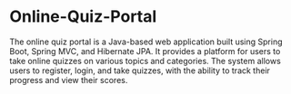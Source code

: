 # Online-Quiz-Portal
The online quiz portal is a Java-based web application built using Spring Boot, Spring MVC, and Hibernate JPA. It provides a platform for users to take online quizzes on various topics and categories. The system allows users to register, login, and take quizzes, with the ability to track their progress and view their scores.
